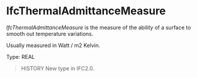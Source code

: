 # IfcThermalAdmittanceMeasure

_IfcThermalAdmittanceMeasure_ is the measure of the ability of a surface to smooth out temperature variations.
<!-- end of short definition -->

Usually measured in Watt / m2 Kelvin.

Type: REAL

> HISTORY New type in IFC2.0.
